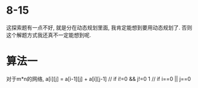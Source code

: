 # 8-15

这探索题有一点不好, 就是分在动态规划里面, 我肯定能想到要用动态规划了.
否则这个解题方式我还真不一定能想到呢.

# 算法一

对于m*n的网络, 
a[i][j] = a[i-1][j] + a[i][j-1]  // if i!=0 && j!=0
          1                      // if i==0 || j==0